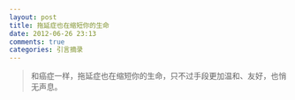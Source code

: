 ```yaml
---
layout: post
title: 拖延症也在缩短你的生命
date: 2012-06-26 23:13
comments: true
categories: 引言摘录
---
```

> 和癌症一样，拖延症也在缩短你的生命，只不过手段更加温和、友好，也悄无声息。
